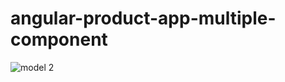 # angular-product-app-multiple-component
![model 2](https://user-images.githubusercontent.com/36199753/117830573-abe3a600-b26b-11eb-83bd-534ba9508dfb.PNG)
